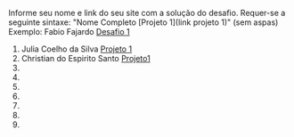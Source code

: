 Informe seu nome e link do seu site com a solução do desafio. Requer-se a seguinte sintaxe: "Nome Completo [Projeto 1](link projeto 1)" (sem aspas)
 Exemplo: Fabio Fajardo [Desafio 1](https://meusite.com)

1. Julia Coelho da Silva [Projeto 1](https://juccoelhos.wordpress.com/2023/04/25/violencia-contra-a-mulher/)
2. Christian do Espirito Santo [Projeto1](https://christian21es.wordpress.com/2023/04/28/producao-de-cafe-no-espirito-santo/)
3. 
4. 
5. 
6. 
7. 
8. 
9. 
